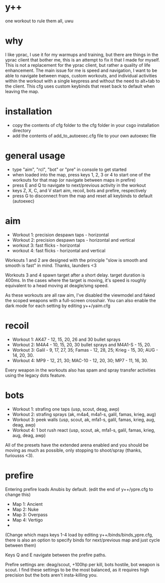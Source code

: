 # y++
one workout to rule them all, uwu

# why
I like yprac, I use it for my warmups and training, but there are things in the yprac client that bother me, this is an attempt to fix it that I made for myself. This is not a replacement for the yprac client, but rather a quality of life enhancement.
The main issue for me is speed and navigation, I want to be able to navigate between maps, custom workouts, and individual activities within the workout with a single keypress and without the need to alt+tab to the client. This cfg uses custom keybinds that reset back to default when leaving the map.

# installation
- copy the contents of cfg folder to the cfg folder in your csgo installation directory
- add the contents of add_to_autoexec.cfg file to your own autoexec file

# general usage
- type "aim", "rcl", "bot" or "pre" in console to get started
- when loaded into the map, press keys 1, 2, 3 or 4 to start one of the workouts for that map (or navigate between maps in prefire)
- press E and Q to navigate to next/previous activity in the workout
- keys Z, X, C, and V start aim, recoil, bots and prefire, respectively
- press G to disconnect from the map and reset all keybinds to default (autoexec)

# aim
- Workout 1: precision despawn taps - horizontal
- Workout 2: precision despawn taps - horizontal and vertical
- workout 3: fast flicks - horizontal
- workout 4: fast flicks - horizontal and vertical

Workouts 1 and 2 are designed with the principle "slow is smooth and smooth is fast" in mind. Thanks, launders <3

Workouts 3 and 4 spawn target after a short delay. target duration is 400ms. In the cases where the target is moving, it's speed is roughly equivalent to a head moving at deagle/smg speed.

As these workouts are all raw aim, I've disabled the viewmodel and faked the scoped weapons with a full-screen crosshair.
You can also enable the dark mode for each setting by editing y++/yaim.cfg

# recoil 
- Workout 1: AK47 - 12, 15, 20, 26 and 30 bullet sprays
- Workout 2: M4A4 - 10, 15, 20, 30 bullet sprays and M4A1-S - 15, 20.
- Workout 3: Galil - 9, 17, 27, 35; Famas - 12, 28, 25; Krieg - 15, 30; AUG - 14, 20, 30.
- Workout 4: MP9 - 12, 21, 30; MAC-10 - 12, 20, 30; MP7 - 11, 16, 30.

Every weapon in the workouts also has spam and spray transfer activities using the legacy dots feature.

# bots
- Workout 1: strafing one taps (usp, scout, deag, awp)
- Workout 2: strafing sprays (ak, m4a4, m4a1-s, galil, famas, krieg, aug)
- Workout 3: peek walls (usp, scout, ak, mfa1-s, galil, famas, krieg, aug, deag, awp)
- Workout 4: 1 bot rush react (usp, scout, ak, mfa1-s, galil, famas, krieg, aug, deag, awp)

All of the presets have the extended arena enabled and you should be moving as much as possible, only stopping to shoot/spray (thanks, furiousss <3).

# prefire

Entering prefire loads Anubis by default. (edit the end of y++/ypre.cfg to change this)

- Map 1: Ancient
- Map 2: Nuke
- Map 3: Overpass
- Map 4: Vertigo
- 
(Change which maps keys 1-4 load by editing y++/binds/binds_ypre.cfg, there is also an option to specify binds for next/previous map and just cycle between them)

Keys Q and E navigate between the prefire paths.

Prefire settings are: deag/scout, +100hp per kill, bots hostile, bot weapon is scout. I find these settings to be the most balanced, as it requires high precision but the bots aren't insta-killing you.

